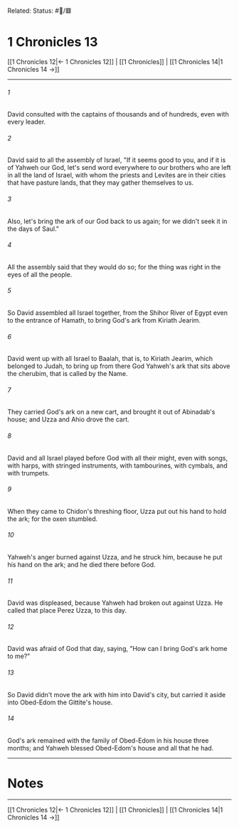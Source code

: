 Related:
Status: #📖/🟥
# 1 Chronicles 13

[[1 Chronicles 12|← 1 Chronicles 12]] | [[1 Chronicles]] | [[1 Chronicles 14|1 Chronicles 14 →]]
***



###### 1 
David consulted with the captains of thousands and of hundreds, even with every leader. 

###### 2 
David said to all the assembly of Israel, "If it seems good to you, and if it is of Yahweh our God, let's send word everywhere to our brothers who are left in all the land of Israel, with whom the priests and Levites are in their cities that have pasture lands, that they may gather themselves to us. 

###### 3 
Also, let's bring the ark of our God back to us again; for we didn't seek it in the days of Saul." 

###### 4 
All the assembly said that they would do so; for the thing was right in the eyes of all the people. 

###### 5 
So David assembled all Israel together, from the Shihor River of Egypt even to the entrance of Hamath, to bring God's ark from Kiriath Jearim. 

###### 6 
David went up with all Israel to Baalah, that is, to Kiriath Jearim, which belonged to Judah, to bring up from there God Yahweh's ark that sits above the cherubim, that is called by the Name. 

###### 7 
They carried God's ark on a new cart, and brought it out of Abinadab's house; and Uzza and Ahio drove the cart. 

###### 8 
David and all Israel played before God with all their might, even with songs, with harps, with stringed instruments, with tambourines, with cymbals, and with trumpets. 

###### 9 
When they came to Chidon's threshing floor, Uzza put out his hand to hold the ark; for the oxen stumbled. 

###### 10 
Yahweh's anger burned against Uzza, and he struck him, because he put his hand on the ark; and he died there before God. 

###### 11 
David was displeased, because Yahweh had broken out against Uzza. He called that place Perez Uzza, to this day. 

###### 12 
David was afraid of God that day, saying, "How can I bring God's ark home to me?" 

###### 13 
So David didn't move the ark with him into David's city, but carried it aside into Obed-Edom the Gittite's house. 

###### 14 
God's ark remained with the family of Obed-Edom in his house three months; and Yahweh blessed Obed-Edom's house and all that he had.

---
# Notes


***
[[1 Chronicles 12|← 1 Chronicles 12]] | [[1 Chronicles]] | [[1 Chronicles 14|1 Chronicles 14 →]]
